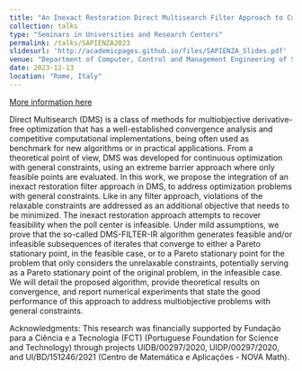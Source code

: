 ```yaml
---
title: "An Inexact Restoration Direct Multisearch Filter Approach to Constrained Optimization"
collection: talks
type: "Seminars in Universities and Research Centers"
permalink: /talks/SAPIENZA2023
slidesurl: 'http://academicpages.github.io/files/SAPIENZA_Slides.pdf'
venue: "Department of Computer, Control and Management Engineering of Sapienza University of Rome"
date: 2023-12-13
location: "Rome, Italy"
---
```


[More information here](https://www.diag.uniroma1.it/en/node/27559)

Direct Multisearch (DMS) is a class of methods for multiobjective derivative-free optimization that has a well-established convergence analysis and competitive computational implementations, being often used as benchmark for new algorithms or in practical applications. From a theoretical point of view, DMS was developed for continuous optimization with general constraints, using an extreme barrier approach where only feasible points are evaluated. In this work, we propose the integration of an inexact restoration filter approach in DMS, to address optimization problems with general constraints. Like in any filter approach, violations of the relaxable constraints are addressed as an additional objective that needs to be minimized. The inexact restoration approach attempts to recover feasibility when the poll center is infeasible. Under mild assumptions, we prove that the so-called DMS-FILTER-IR algorithm generates feasible and/or infeasible subsequences of iterates that converge to either a Pareto stationary point, in the feasible case, or to a Pareto stationary point for the problem that only considers the unrelaxable constraints, potentially serving as a Pareto stationary point of the original problem, in the infeasible case. We will detail the proposed algorithm, provide theoretical results on convergence, and report numerical experiments that state the good performance of this approach to address multiobjective problems with general constraints.

Acknowledgments: This research was financially supported by Fundação para a Ciência e a Tecnologia (FCT) (Portuguese Foundation for Science and Technology) through projects UIDB/00297/2020, UIDP/00297/2020, and UI/BD/151246/2021 (Centro de Matemática e Aplicações - NOVA Math).